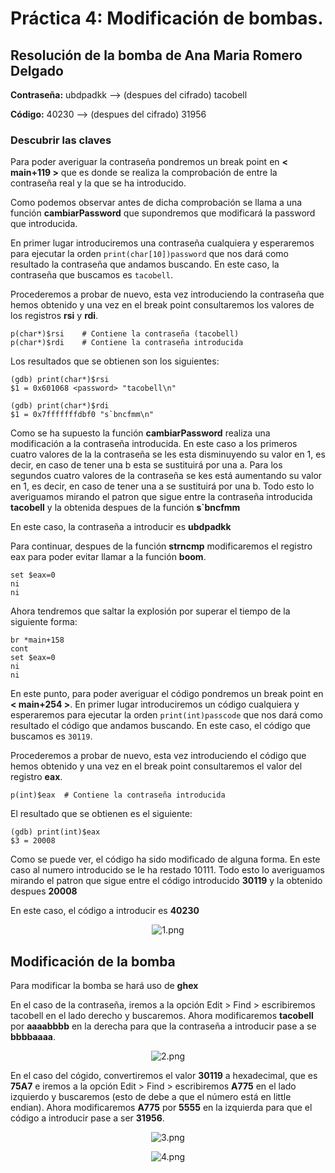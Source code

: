 # Práctica 4: Modificación de bombas.

## Resolución de la bomba de Ana Maria Romero Delgado

**Contraseña:** ubdpadkk --> (despues del cifrado) tacobell

**Código:** 40230 --> (despues del cifrado) 31956

### Descubrir las claves
Para poder averiguar la contraseña pondremos un break point en **< main+119 >** que es donde se realiza la comprobación de entre la contraseña real y la que se ha introducido.

Como podemos observar antes de dicha comprobación se llama a una función **cambiarPassword** que supondremos que modificará la password que introducida.

En primer lugar introduciremos una contraseña cualquiera y esperaremos para ejecutar la orden `print(char[10])password` que nos dará como resultado la contraseña que andamos buscando. En este caso, la contraseña que buscamos es `tacobell`.

Procederemos a probar de nuevo, esta vez introduciendo la contraseña que hemos obtenido y una vez en el break point consultaremos los valores de los registros **rsi** y **rdi**.

```
p(char*)$rsi	# Contiene la contraseña (tacobell)
p(char*)$rdi	# Contiene la contraseña introducida
```

Los resultados que se obtienen son los siguientes:

```
(gdb) print(char*)$rsi
$1 = 0x601068 <password> "tacobell\n"

(gdb) print(char*)$rdi
$1 = 0x7fffffffdbf0 "s`bncfmm\n"
```

Como se ha supuesto la función **cambiarPassword** realiza una modificación a la contraseña introducida. En este caso a los primeros cuatro valores de la la contraseña se les esta disminuyendo su valor en 1, es decir, en caso de tener una b esta se sustituirá por una a. Para los segundos cuatro valores de la contraseña se kes está aumentando su valor en 1, es decir, en caso de tener una a se sustituirá por una b.
Todo esto lo averiguamos mirando el patron que sigue entre la contraseña introducida **tacobell** y la obtenida despues de la función **s`bncfmm**

En este caso, la contraseña a introducir es **ubdpadkk**

Para continuar, despues de la función **strncmp** modificaremos el registro eax para poder evitar llamar a la función **boom**.

```
set $eax=0
ni
ni
```

Ahora tendremos que saltar la explosión por superar el tiempo de la siguiente forma:

```
br *main+158
cont
set $eax=0
ni
ni
```

En este punto, para poder averiguar el código pondremos un break point en **< main+254 >**. En primer lugar introduciremos un código cualquiera y esperaremos para ejecutar la orden `print(int)passcode` que nos dará como resultado el código que andamos buscando. En este caso, el código que buscamos es `30119`.

Procederemos a probar de nuevo, esta vez introduciendo el código que hemos obtenido y una vez en el break point consultaremos el valor del registro **eax**.

```
p(int)$eax	# Contiene la contraseña introducida
```

El resultado que se obtienen es el siguiente:

```
(gdb) print(int)$eax
$3 = 20008
```
Como se puede ver, el código ha sido modificado de alguna forma. En este caso al numero introducido se le ha restado 10111.
Todo esto lo averiguamos mirando el patron que sigue entre el código introducido **30119** y la obtenido despues **20008**

En este caso, el código a introducir es **40230**

<p align="center"> <img src="https://github.com/JmZero/Estructura_de_Computadores_18-19/blob/master/Practica4/Bombas%20Compa%C3%B1eros/Bomba%20Ana/img/1.png" title="1.png"> </p>

## Modificación de la bomba

Para modificar la bomba se hará uso de **ghex**

En el caso de la contraseña, iremos a la opción Edit > Find > escribiremos tacobell en el lado derecho y buscaremos.
Ahora modificaremos **tacobell** por **aaaabbbb** en la derecha para que la contraseña a introducir pase a se **bbbbaaaa**.

<p align="center"> <img src="https://github.com/JmZero/Estructura_de_Computadores_18-19/blob/master/Practica4/Bombas%20Compa%C3%B1eros/Bomba%20Ana/img/2.png" title="2.png"> </p>

En el caso del cógido, convertiremos el valor **30119** a hexadecimal, que es **75A7** e iremos a la opción Edit > Find > escribiremos **A775** en el lado izquierdo y buscaremos (esto de debe a que el número está en little endian).
Ahora modificaremos **A775** por **5555** en la izquierda para que el código a introducir pase a ser **31956**.
<p align="center"> <img src="https://github.com/JmZero/Estructura_de_Computadores_18-19/blob/master/Practica4/Bombas%20Compa%C3%B1eros/Bomba%20Ana/img/3.png" title="3.png"> </p>

<p align="center"> <img src="https://github.com/JmZero/Estructura_de_Computadores_18-19/blob/master/Practica4/Bombas%20Compa%C3%B1eros/Bomba%20Ana/img/4.png" title="4.png"> </p>
